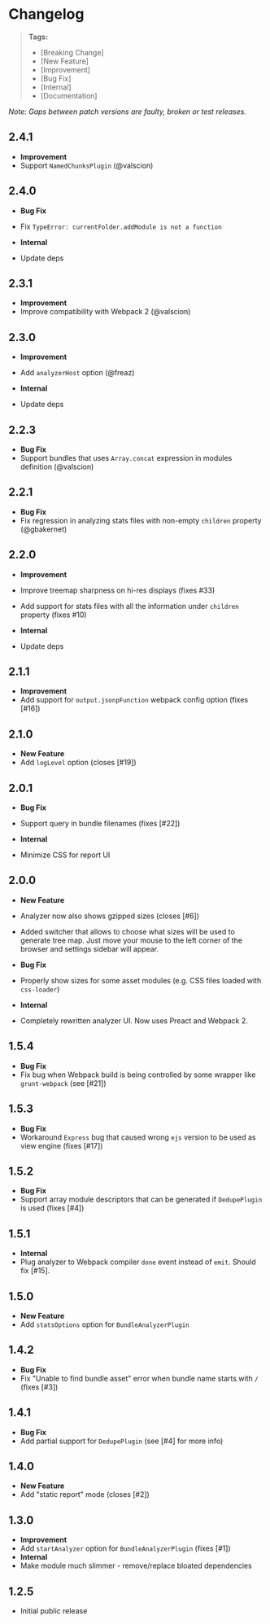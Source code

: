 # Changelog

> **Tags:**
> - [Breaking Change]
> - [New Feature]
> - [Improvement]
> - [Bug Fix]
> - [Internal]
> - [Documentation]

_Note: Gaps between patch versions are faulty, broken or test releases._

## 2.4.1
 * **Improvement**
  * Support `NamedChunksPlugin` (@valscion)

## 2.4.0
 * **Bug Fix**
  * Fix `TypeError: currentFolder.addModule is not a function`
  
 * **Internal**
  * Update deps

## 2.3.1
 * **Improvement**
  * Improve compatibility with Webpack 2 (@valscion)

## 2.3.0
 * **Improvement**
  * Add `analyzerHost` option (@freaz)
  
 * **Internal**
  * Update deps

## 2.2.3
 * **Bug Fix**
  * Support bundles that uses `Array.concat` expression in modules definition (@valscion)

## 2.2.1
 * **Bug Fix**
  * Fix regression in analyzing stats files with non-empty `children` property (@gbakernet)

## 2.2.0
 * **Improvement**
  * Improve treemap sharpness on hi-res displays (fixes #33)
  * Add support for stats files with all the information under `children` property (fixes #10)

 * **Internal**
  * Update deps

## 2.1.1
 * **Improvement**
  * Add support for `output.jsonpFunction` webpack config option (fixes [#16])

## 2.1.0
 * **New Feature**
  * Add `logLevel` option (closes [#19])

## 2.0.1
 * **Bug Fix**
  * Support query in bundle filenames (fixes [#22])

 * **Internal**
  * Minimize CSS for report UI

## 2.0.0
 * **New Feature**
  * Analyzer now also shows gzipped sizes (closes [#6])
  * Added switcher that allows to choose what sizes will be used to generate tree map.
  Just move your mouse to the left corner of the browser and settings sidebar will appear.

 * **Bug Fix**
  * Properly show sizes for some asset modules (e.g. CSS files loaded with `css-loader`)

 * **Internal**
  * Completely rewritten analyzer UI. Now uses Preact and Webpack 2.

## 1.5.4

 * **Bug Fix**
  * Fix bug when Webpack build is being controlled by some wrapper like `grunt-webpack` (see [#21])

## 1.5.3

 * **Bug Fix**
  * Workaround `Express` bug that caused wrong `ejs` version to be used as view engine (fixes [#17])

## 1.5.2
 
 * **Bug Fix**
  * Support array module descriptors that can be generated if `DedupePlugin` is used (fixes [#4])

## 1.5.1
 
 * **Internal**
  * Plug analyzer to Webpack compiler `done` event instead of `emit`. Should fix [#15].

## 1.5.0
 
 * **New Feature**
  * Add `statsOptions` option for `BundleAnalyzerPlugin`

## 1.4.2
 
 * **Bug Fix**
  * Fix "Unable to find bundle asset" error when bundle name starts with `/` (fixes [#3])

## 1.4.1
 
 * **Bug Fix**
  * Add partial support for `DedupePlugin` (see [#4] for more info)

## 1.4.0
 
 * **New Feature**
  * Add "static report" mode (closes [#2])

## 1.3.0
 
 * **Improvement**
  * Add `startAnalyzer` option for `BundleAnalyzerPlugin` (fixes [#1])
 * **Internal**
  * Make module much slimmer - remove/replace bloated dependencies

## 1.2.5

 * Initial public release
